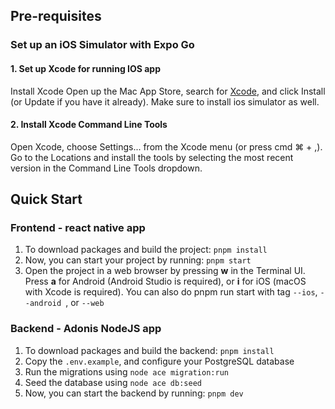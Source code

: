 ## Pre-requisites

### Set up an iOS Simulator with Expo Go

#### 1. Set up Xcode for running IOS app

Install Xcode
Open up the Mac App Store, search for [Xcode](https://apps.apple.com/us/app/xcode/id497799835), and click Install (or Update if you have it already). Make sure to install ios simulator as well.

#### 2. Install Xcode Command Line Tools

Open Xcode, choose Settings... from the Xcode menu (or press cmd ⌘ + ,). Go to the Locations and install the tools by selecting the most recent version in the Command Line Tools dropdown.

## Quick Start

### Frontend - react native app

1. To download packages and build the project: `pnpm install`
2. Now, you can start your project by running: `pnpm start`
3. Open the project in a web browser by pressing **w** in the Terminal UI. Press **a** for Android (Android Studio is required), or **i** for iOS (macOS with Xcode is required).
   You can also do pnpm run start with tag `--ios`, `--android `, or `--web`

### Backend - Adonis NodeJS app

1. To download packages and build the backend: `pnpm install`
2. Copy the `.env.example`, and configure your PostgreSQL database
3. Run the migrations using `node ace migration:run`
4. Seed the database using `node ace db:seed`
5. Now, you can start the backend by running: `pnpm dev`
